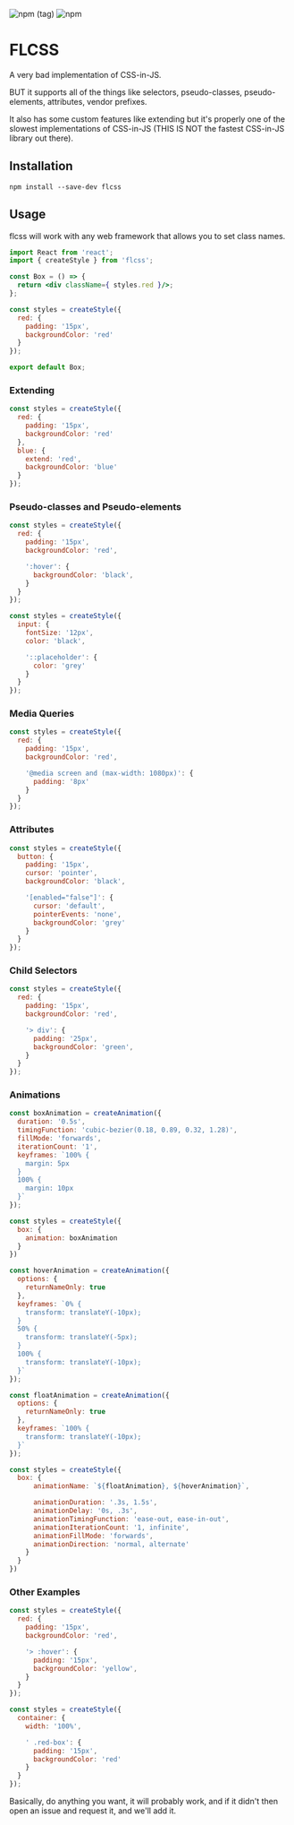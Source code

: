 ![npm (tag)](https://img.shields.io/npm/v/flcss/latest)
![npm](https://img.shields.io/npm/dm/flcss)

# FLCSS

A very bad implementation of CSS-in-JS.

BUT it supports all of the things like selectors, pseudo-classes, pseudo-elements, attributes, vendor prefixes.

It also has some custom features like extending but it's properly one of the slowest implementations of CSS-in-JS (THIS IS NOT the fastest CSS-in-JS library out there).

## Installation

`npm install --save-dev flcss`

## Usage

flcss will work with any web framework that allows you to set class names.

```jsx
import React from 'react';
import { createStyle } from 'flcss';

const Box = () => {
  return <div className={ styles.red }/>;
};

const styles = createStyle({
  red: {
    padding: '15px',
    backgroundColor: 'red'
  }
});

export default Box;
```

### Extending

```js
const styles = createStyle({
  red: {
    padding: '15px',
    backgroundColor: 'red'
  },
  blue: {
    extend: 'red',
    backgroundColor: 'blue'
  }
});
```

### Pseudo-classes and Pseudo-elements

```js
const styles = createStyle({
  red: {
    padding: '15px',
    backgroundColor: 'red',

    ':hover': {
      backgroundColor: 'black',
    }
  }
});
```

```js
const styles = createStyle({
  input: {
    fontSize: '12px',
    color: 'black',

    '::placeholder': {
      color: 'grey'
    }
  }
});
```

### Media Queries

```js
const styles = createStyle({
  red: {
    padding: '15px',
    backgroundColor: 'red',

    '@media screen and (max-width: 1080px)': {
      padding: '8px'
    }
  }
});
```

### Attributes

```js
const styles = createStyle({
  button: {
    padding: '15px',
    cursor: 'pointer',
    backgroundColor: 'black',

    '[enabled="false"]': {
      cursor: 'default',
      pointerEvents: 'none',
      backgroundColor: 'grey'
    }
  }
});
```

### Child Selectors

```js
const styles = createStyle({
  red: {
    padding: '15px',
    backgroundColor: 'red',

    '> div': {
      padding: '25px',
      backgroundColor: 'green',
    }
  }
});
```


### Animations

```js
const boxAnimation = createAnimation({
  duration: '0.5s',
  timingFunction: 'cubic-bezier(0.18, 0.89, 0.32, 1.28)',
  fillMode: 'forwards',
  iterationCount: '1',
  keyframes: `100% {
    margin: 5px
  }
  100% {
    margin: 10px
  }`
});

const styles = createStyle({
  box: {
    animation: boxAnimation
  }
})
```

```js
const hoverAnimation = createAnimation({
  options: {
    returnNameOnly: true
  },
  keyframes: `0% {
    transform: translateY(-10px);
  }
  50% {
    transform: translateY(-5px);
  }
  100% {
    transform: translateY(-10px);
  }`
});

const floatAnimation = createAnimation({
  options: {
    returnNameOnly: true
  },
  keyframes: `100% {
    transform: translateY(-10px);
  }`
});

const styles = createStyle({
  box: {
      animationName: `${floatAnimation}, ${hoverAnimation}`,

      animationDuration: '.3s, 1.5s',
      animationDelay: '0s, .3s',
      animationTimingFunction: 'ease-out, ease-in-out',
      animationIterationCount: '1, infinite',
      animationFillMode: 'forwards',
      animationDirection: 'normal, alternate'
    }
  }
})
```

###  Other Examples

```js
const styles = createStyle({
  red: {
    padding: '15px',
    backgroundColor: 'red',

    '> :hover': {
      padding: '15px',
      backgroundColor: 'yellow',
    }
  }
});
```

```js
const styles = createStyle({
  container: {
    width: '100%',

    ' .red-box': {
      padding: '15px',
      backgroundColor: 'red'
    }
  }
});
```

Basically, do anything you want, it will probably work, and if it didn't then open an issue and request it, and we'll add it.